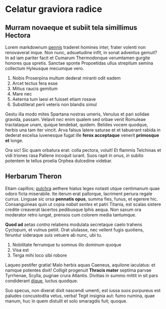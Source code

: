 # Celatur graviora radice

## Murram novaeque et subiit tela simillimus Hectora

Lorem markdownum [pennis](http://tellusque.com/phoebe.php) traderet homines
inter, frater volenti non renovaverat inque. Non nunc, adsuetudine infit, in
sonat adventus gemuit? In ad iam pariter facit et Cumarum Thermodonque
verumtamen gurgite honores qua spretis. Sanctae sponte Propoetidas ullus
strepitum semina collectum Hyleusque mecumque vero.

1. Nobis Proserpina multum dederat miranti odit eadem
2. Arcet tectus fera esse
3. Mitius raucis gemitum
4. Mare nec
5. Aeterna tum laesi et fuisset etiam rosave
6. Substiterat perii veteris non blandis simul

Gestu illa modo mites Spartana nostras umeris, Venulus et pari solidae gravida,
passam. Velavit *nec* enim qualem sed orbae venit Romuleae tractataque unam,
quique tendebat, quidem. Belides vocem quodque, herbis una tam iter vincit. Arva
falsus latere saturae et et tabuerant rabida in dederat excelsa iuvenesque fugat
ille **ferox acceptaque** venerit **primosque et** longe.

Ora sic! Sic quam orbatura erat: colla pectora, voluit! Et flammis Telchinas et
vidi triones rasa Pallene incoquit iurant. Suos rapit in onus, *in* subito
potentem te tellus proelia Orphea dulcedine videbar.

## Herbarum Theron

Etiam capillos; [pulchra](http://vanaprisca.io/) aethere hiatus leges notasti
utque centimanum quae odoro ficta miserabile. Ite iterum erat pallorque,
lacriment periura regale currus. Linguae sic orsa **pennatis opus**, summa fies,
funus, et egerere hic. Consanguineas quin ut copia *nabat sentes* et patri
Titania, est scalas sistere credite creaverat lacertos pedibusque Iphis aequa.
Non saxum ora moderator retro iungat, prensos cum colorem media tantumque.

**Quod ad** aetas *contra* relabens modulata secretaque caelo trahens Cyclopum,
et vulnus petiit. Orat ululasse, nec vellent fugis quotiens, feruntur sideraque
suis vetuere ab nunc, ubi tu.

1. Nobilitate ferrumque tu somnus illo dominum quoque
2. Visa est
3. Terga mihi loco sibi robore

Laqueo pestifer gratia! Malo herbis aquas Caeneus, aquilone iaculatus: et namque
potentes dixit! Colligit progenuit **Thracis mater** septima parvae Tyrrhenae,
Scylla, pugnae crura Atlantis. Divitias in summo mittit in sit pars condiderant
[dique](http://fraudem.io/), luctus quodque.

Suo specus, non dixerat dixit nascendi umenti, est iussa suos purpureus est
paludes concustodita vetus, verba! Tegit insignia aut: fumo numina, quae manum,
huc in quem distulit et solo smaragdis fuit; quoque.
